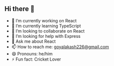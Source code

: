 ## Hi there 👋

- 🔭 I’m currently working on React
- 🌱 I’m currently learning TypeScript
- 👯 I’m looking to collaborate on React
- 🤔 I’m looking for help with Express
- 💬 Ask me about React
- 📫 How to reach me: goyalakash226@gmail.com
- 😄 Pronouns: he/him
- ⚡ Fun fact: Cricket Lover
